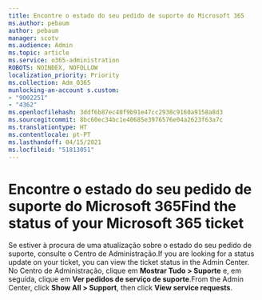 ```yaml
---
title: Encontre o estado do seu pedido de suporte do Microsoft 365
ms.author: pebaum
author: pebaum
manager: scotv
ms.audience: Admin
ms.topic: article
ms.service: o365-administration
ROBOTS: NOINDEX, NOFOLLOW
localization_priority: Priority
ms.collection: Adm_O365
munlocking-an-account s.custom:
- "9002251"
- "4362"
ms.openlocfilehash: 3ddf6b87ec40f9b91e47cc2938c9160a9158a8d3
ms.sourcegitcommit: 8bc60ec34bc1e40685e3976576e04a2623f63a7c
ms.translationtype: HT
ms.contentlocale: pt-PT
ms.lasthandoff: 04/15/2021
ms.locfileid: "51813051"
---
```

# <a name="find-the-status-of-your-microsoft-365-ticket"></a><span data-ttu-id="c47cf-102">Encontre o estado do seu pedido de suporte do Microsoft 365</span><span class="sxs-lookup"><span data-stu-id="c47cf-102">Find the status of your Microsoft 365 ticket</span></span>

<span data-ttu-id="c47cf-103">Se estiver à procura de uma atualização sobre o estado do seu pedido de suporte, consulte o Centro de Administração.</span><span class="sxs-lookup"><span data-stu-id="c47cf-103">If you are looking for a status update on your ticket, you can view the ticket status in the Admin Center.</span></span> <span data-ttu-id="c47cf-104">No Centro de Administração, clique em **Mostrar Tudo > Suporte** e, em seguida, clique em **Ver pedidos de serviço de suporte**.</span><span class="sxs-lookup"><span data-stu-id="c47cf-104">From the Admin Center, click **Show All > Support**, then click **View service requests**.</span></span>
